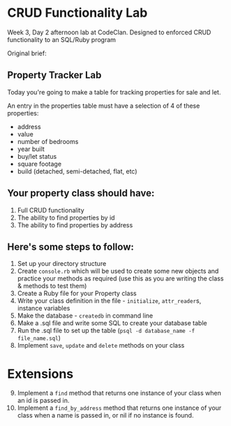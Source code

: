 # CRUD Functionality Lab

Week 3, Day 2 afternoon lab at CodeClan. Designed to enforced CRUD functionality to an SQL/Ruby program

Original brief:

## Property Tracker Lab

Today you're going to make a table for tracking properties for sale and let.

An entry in the properties table must have a selection of 4 of these properties:

- address
- value
- number of bedrooms
- year built
- buy/let status
- square footage
- build (detached, semi-detached, flat, etc)

## Your property class should have:

1. Full CRUD functionality
2. The ability to find properties by id
3. The ability to find properties by address

## Here's some steps to follow:

1. Set up your directory structure
2. Create `console.rb` which will be used to create some new objects and practice your methods as required (use this as you are writing the class & methods to test them)
3. Create a Ruby file for your Property class
4. Write your class definition in the file - `initialize`, `attr_reader`s, instance variables
5. Make the database - `createdb` in command line
6. Make a .sql file and write some SQL to create your database table
7. Run the .sql file to set up the table (`psql -d database_name -f file_name.sql`)
8. Implement `save`, `update` and `delete` methods on your class

# Extensions

9. Implement a `find` method that returns one instance of your class when an id is passed in.
10. Implement a `find_by_address` method that returns one instance of your class when a name is passed in, or nil if no instance is found.
